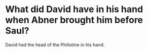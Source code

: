 # What did David have in his hand when Abner brought him before Saul?

David had the head of the Philistine in his hand.
